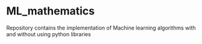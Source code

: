 # ML_mathematics
Repository contains the implementation of Machine learning algorithms with and without using python libraries
